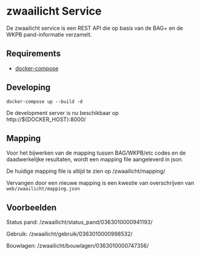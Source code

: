 zwaailicht Service
==================

De zwaailicht service is een REST API die op basis van de BAG+ en de WKPB pand-informatie verzamelt. 


Requirements
------------

* [docker-compose](https://docs.docker.com/compose/)


Developing
----------

	docker-compose up --build -d

De development server is nu beschikbaar op http://${DOCKER_HOST}:8000/


Mapping
-------

Voor het bijwerken van de mapping tussen BAG/WKPB/etc codes en de daadwerkelijke resultaten, wordt een mapping file aangeleverd in json.

De huidige mapping file is altijd te zien op /zwaailicht/mapping/

Vervangen door een nieuwe mapping is een kwestie van overschrijven van `web/zwaailicht/mapping.json`


Voorbeelden
-----------

Status pand: /zwaailicht/status_pand/0363010000941193/

Gebruik: /zwaailicht/gebruik/0363010000998532/

Bouwlagen: /zwaailicht/bouwlagen/0363010000747356/

